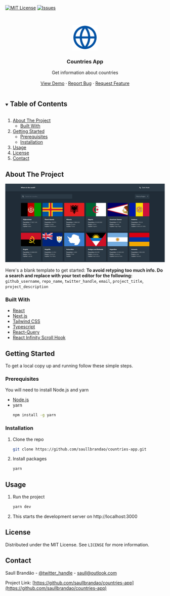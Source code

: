 [![MIT License][license-shield]][license-url]
[![Issues][issues-shield]][issues-url]

<!-- PROJECT LOGO -->
<br />
<p align="center">
  <a href="https://github.com/saullbrandao/countries-app">
    <img src="public/logo.svg" alt="Logo" width="80" height="80">
  </a>

  <h3 align="center">Countries App</h3>

  <p align="center">
    Get information about countries
    <br />
    <br />
    <a href="https://countries-app-saullbrandao.vercel.app/">View Demo</a>
    ·
    <a href="https://github.com/saullbrandao/countries-app/issues">Report Bug</a>
    ·
    <a href="https://github.com/saullbrandao/countries-app/issues">Request Feature</a>
  </p>
</p>



<!-- TABLE OF CONTENTS -->
<details open="open">
  <summary><h2 style="display: inline-block">Table of Contents</h2></summary>
  <ol>
    <li>
      <a href="#about-the-project">About The Project</a>
      <ul>
        <li><a href="#built-with">Built With</a></li>
      </ul>
    </li>
    <li>
      <a href="#getting-started">Getting Started</a>
      <ul>
        <li><a href="#prerequisites">Prerequisites</a></li>
        <li><a href="#installation">Installation</a></li>
      </ul>
    </li>
    <li><a href="#usage">Usage</a></li>
    <li><a href="#license">License</a></li>
    <li><a href="#contact">Contact</a></li>
  </ol>
</details>



<!-- ABOUT THE PROJECT -->
## About The Project

![countries-app](https://raw.githubusercontent.com/saullbrandao/countries-app/main/public/demo.png)

Here's a blank template to get started:
**To avoid retyping too much info. Do a search and replace with your text editor for the following:**
`github_username`, `repo_name`, `twitter_handle`, `email`, `project_title`, `project_description`

### Built With

* [React](https://github.com/facebook/react)
* [Next.js](https://github.com/vercel/next.js/)
* [Tailwind CSS](https://github.com/tailwindlabs/tailwindcss/)
* [Typescript](https://github.com/microsoft/TypeScript)
* [React-Query](https://github.com/tannerlinsley/react-query) 
* [React Infinity Scroll Hook](https://github.com/onderonur/react-infinite-scroll-hook/) 

<!-- GETTING STARTED -->
## Getting Started

To get a local copy up and running follow these simple steps.

### Prerequisites

You will need to install Node.js and yarn
* [Node.js](https://nodejs.org/en/download/)
* yarn
  ```sh
  npm install -g yarn
  ```

### Installation

1. Clone the repo
   ```sh
   git clone https://github.com/saullbrandao/countries-app.git
   ```
2. Install packages
   ```sh
   yarn
   ```



<!-- USAGE EXAMPLES -->
## Usage

1. Run the project
    ```sh
    yarn dev
    ```
2. This starts the development server on http://localhost:3000

<!-- LICENSE -->
## License

Distributed under the MIT License. See `LICENSE` for more information.



<!-- CONTACT -->
## Contact

Saull Brandão - [@twitter_handle](https://twitter.com/saullbrandao) - saull@outlook.com

Project Link: [https://github.com/saullbrandao/countries-app](https://github.com/saullbrandao/countries-app)


[issues-shield]: https://img.shields.io/github/issues/saullbrandao/countries-app.svg?style=for-the-badge
[issues-url]: https://github.com/saullbrandao/countries-app/issues
[license-shield]: https://img.shields.io/github/license/saullbrandao/countries-app.svg?style=for-the-badge
[license-url]: https://github.com/saullbrandao/countries-app/blob/main/LICENSE
